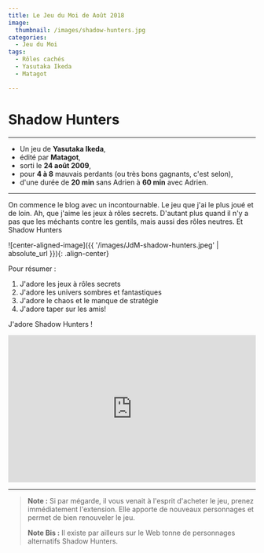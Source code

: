 ```yaml
---
title: Le Jeu du Moi de Août 2018
image: 
  thumbnail: /images/shadow-hunters.jpg
categories:
  - Jeu du Moi
tags:
  - Rôles cachés
  - Yasutaka Ikeda
  - Matagot

---
```


# Shadow Hunters

---

- Un jeu de **Yasutaka Ikeda**,
- édité par **Matagot**,
- sorti le **24 août 2009**,
- pour **4 à 8** mauvais perdants (ou très bons gagnants, c'est selon),
- d'une durée de **20 min** sans Adrien à **60 min** avec Adrien. 

---

On commence le blog avec un incontournable. Le jeu que j'ai le plus joué et de loin.
Ah, que j'aime les jeux à rôles secrets. D'autant plus quand il n'y a pas que les méchants contre les gentils, mais aussi des rôles neutres. Et Shadow Hunters

![center-aligned-image]({{ '/images/JdM-shadow-hunters.jpeg' | absolute_url }}){: .align-center}

Pour résumer :

1. J'adore les jeux à rôles secrets
2. J'adore les univers sombres et fantastiques
3. J'adore le chaos et le manque de stratégie
4. J'adore taper sur les amis!

J'adore Shadow Hunters !

<iframe width="100%" height="300" src="https://www.youtube.com/embed/TDBay-R054w" frameborder="0" allow="autoplay; encrypted-media" allowfullscreen></iframe>

---

> **Note :** Si par mégarde, il vous venait à l'esprit d'acheter le jeu, prenez immédiatement l'extension. Elle apporte de nouveaux personnages et permet de bien renouveler le jeu. 
> 
> **Note Bis :** Il existe par ailleurs sur le Web tonne de personnages alternatifs Shadow Hunters.
